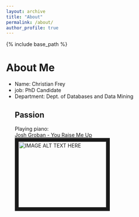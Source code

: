 ```yaml
---
layout: archive
title: "About"
permalink: /about/
author_profile: true
---
```

{% include base_path %}

# About Me

<ul>
<li>Name: Christian Frey</li>
<li>job: PhD Candidate</li>
<li>Department: Dept. of Databases and Data Mining</li>


## Passion
Playing piano:<br/>
<a href="https://youtu.be/c9VydyJSo5w">Josh Groban - You Raise Me Up</a><br>
<a href="http://www.youtube.com/watch?feature=player_embedded&v=c9VydyJSo5w
" target="_blank"><img src="http://img.youtube.com/vi/c9VydyJSo5w/0.jpg" 
alt="IMAGE ALT TEXT HERE" width="240" height="180" border="10" /></a>
